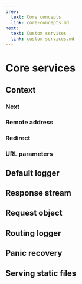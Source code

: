 ```yaml
---
prev:
  text: Core concepts
  link: core-concepts.md
next:
  text: Custom services
  link: custom-services.md
---
```


# Core services

## Context

### Next

### Remote address

### Redirect

### URL parameters

## Default logger

## Response stream

## Request object

## Routing logger

## Panic recovery

## Serving static files
